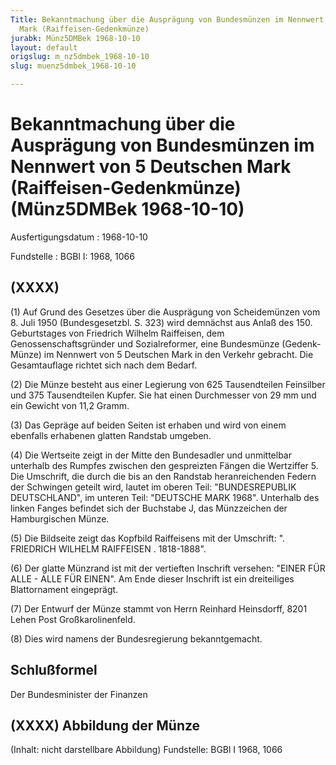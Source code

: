 ```yaml
---
Title: Bekanntmachung über die Ausprägung von Bundesmünzen im Nennwert von 5 Deutschen
  Mark (Raiffeisen-Gedenkmünze)
jurabk: Münz5DMBek 1968-10-10
layout: default
origslug: m_nz5dmbek_1968-10-10
slug: muenz5dmbek_1968-10-10

---
```


# Bekanntmachung über die Ausprägung von Bundesmünzen im Nennwert von 5 Deutschen Mark (Raiffeisen-Gedenkmünze) (Münz5DMBek 1968-10-10)

Ausfertigungsdatum
:   1968-10-10

Fundstelle
:   BGBl I: 1968, 1066

## (XXXX)

(1) Auf Grund des Gesetzes über die Ausprägung von Scheidemünzen vom
8\. Juli 1950 (Bundesgesetzbl. S. 323) wird demnächst aus Anlaß des
150\. Geburtstages von Friedrich Wilhelm Raiffeisen, dem
Genossenschaftsgründer und Sozialreformer, eine Bundesmünze (Gedenk-
Münze) im Nennwert von 5 Deutschen Mark in den Verkehr gebracht. Die
Gesamtauflage richtet sich nach dem Bedarf.

(2) Die Münze besteht aus einer Legierung von 625 Tausendteilen
Feinsilber und 375 Tausendteilen Kupfer. Sie hat einen Durchmesser von
29 mm und ein Gewicht von 11,2 Gramm.

(3) Das Gepräge auf beiden Seiten ist erhaben und wird von einem
ebenfalls erhabenen glatten Randstab umgeben.

(4) Die Wertseite zeigt in der Mitte den Bundesadler und unmittelbar
unterhalb des Rumpfes zwischen den gespreizten Fängen die Wertziffer
5\. Die Umschrift, die durch die bis an den Randstab heranreichenden
Federn der Schwingen geteilt wird, lautet im oberen Teil:
"BUNDESREPUBLIK DEUTSCHLAND", im unteren Teil: "DEUTSCHE MARK 1968".
Unterhalb des linken Fanges befindet sich der Buchstabe J, das
Münzzeichen der Hamburgischen Münze.

(5) Die Bildseite zeigt das Kopfbild Raiffeisens mit der Umschrift: ".
FRIEDRICH WILHELM RAIFFEISEN . 1818-1888".

(6) Der glatte Münzrand ist mit der vertieften Inschrift versehen:
"EINER FÜR ALLE - ALLE FÜR EINEN". Am Ende dieser Inschrift ist ein
dreiteiliges Blattornament eingeprägt.

(7) Der Entwurf der Münze stammt von Herrn Reinhard Heinsdorff, 8201
Lehen Post Großkarolinenfeld.

(8) Dies wird namens der Bundesregierung bekanntgemacht.

## Schlußformel

Der Bundesminister der Finanzen

## (XXXX) Abbildung der Münze

(Inhalt: nicht darstellbare Abbildung)
Fundstelle: BGBl I 1968, 1066

